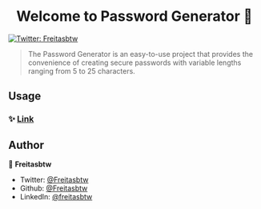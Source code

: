 <h1 align="center">Welcome to Password Generator 👋</h1>
<p>
  <a href="https://twitter.com/Freitasbtw" target="_blank">
    <img alt="Twitter: Freitasbtw" src="https://img.shields.io/twitter/follow/Freitasbtw.svg?style=social" />
  </a>
</p>

> The Password Generator is an easy-to-use project that provides the convenience of creating secure passwords with variable lengths ranging from 5 to 25 characters.

## Usage

### ✨ [Link](https://freitasbtw.github.io/Password-Generator/)

## Author

👤 **Freitasbtw**

* Twitter: [@Freitasbtw](https://twitter.com/Freitasbtw)
* Github: [@Freitasbtw](https://github.com/Freitasbtw)
* LinkedIn: [@freitasbtw](https://linkedin.com/in/freitasbtw)
